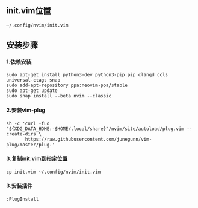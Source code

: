 ## init.vim位置

```shell
~/.config/nvim/init.vim
```



## 安装步骤

#### 1.依赖安装

```shell
sudo apt-get install python3-dev python3-pip pip clangd ccls universal-ctags snap
sudo add-apt-repository ppa:neovim-ppa/stable
sudo apt-get update
sudo snap install --beta nvim --classic
```

#### 2.安装vim-plug

```shell
sh -c 'curl -fLo "${XDG_DATA_HOME:-$HOME/.local/share}"/nvim/site/autoload/plug.vim --create-dirs \
       https://raw.githubusercontent.com/junegunn/vim-plug/master/plug.'
```

#### 3.复制init.vim到指定位置

```shell
cp init.vim ~/.config/nvim/init.vim
```

#### 3.安装插件

```shell
:PlugInstall
```

